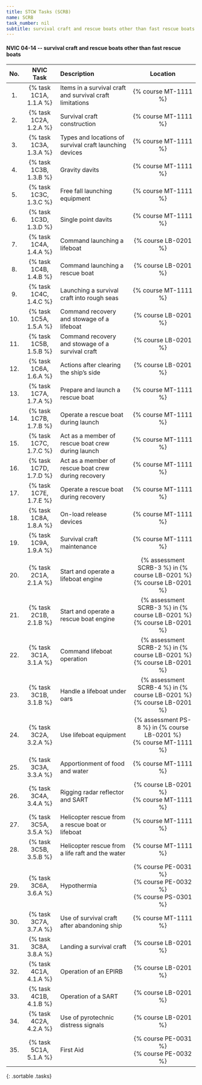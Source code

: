 ```yaml
---
title: STCW Tasks (SCRB)
name: SCRB
task_number: nil
subtitle: survival craft and rescue boats other than fast rescue boats
---
```



#### NVIC 04-14 -- survival craft and rescue boats other than fast rescue boats

| No.   | NVIC Task | Description | Location |
|:-----:|:----:|:------------|:-------:|
| 1. | {% task 1C1A, 1.1.A %} | Items in a survival craft and survival craft limitations | {% course MT-1111 %}|
| 2. | {% task 1C2A, 1.2.A %} | Survival craft construction | {% course MT-1111 %}|
| 3. | {% task 1C3A, 1.3.A %} | Types and locations of survival craft launching devices | {% course MT-1111 %}|
| 4. | {% task 1C3B, 1.3.B %} | Gravity davits | {% course MT-1111 %}|
| 5. | {% task 1C3C, 1.3.C %} | Free fall launching equipment | {% course MT-1111 %}|
| 6. | {% task 1C3D, 1.3.D %} | Single point davits | {% course MT-1111 %}|
| 7. | {% task 1C4A, 1.4.A %} | Command launching a lifeboat | {% course LB-0201 %}|
| 8. | {% task 1C4B, 1.4.B %} | Command launching a rescue boat | {% course LB-0201 %}|
| 9. | {% task 1C4C, 1.4.C %} | Launching a survival craft into rough seas | {% course MT-1111 %}|
| 10. | {% task 1C5A, 1.5.A %} | Command recovery and stowage of a lifeboat | {% course LB-0201 %}|
| 11. | {% task 1C5B, 1.5.B %} | Command recovery and stowage of a survival craft | {% course LB-0201 %}|
| 12. | {% task 1C6A, 1.6.A %} | Actions after clearing the ship’s side | {% course LB-0201 %}|
| 13. | {% task 1C7A, 1.7.A %} | Prepare and launch a rescue boat | {% course MT-1111 %}|
| 14. | {% task 1C7B, 1.7.B %} | Operate a rescue boat during launch | {% course MT-1111 %}|
| 15. | {% task 1C7C, 1.7.C %} | Act as a member of rescue boat crew during launch | {% course MT-1111 %}|
| 16. | {% task 1C7D, 1.7.D %} | Act as a member of rescue boat crew during recovery | {% course MT-1111 %}|
| 17. | {% task 1C7E, 1.7.E %} | Operate a rescue boat during recovery | {% course MT-1111 %}|
| 18. | {% task 1C8A, 1.8.A %} | On-load release devices | {% course MT-1111 %}|
| 19. | {% task 1C9A, 1.9.A %} | Survival craft maintenance | {% course MT-1111 %}|
| 20. | {% task 2C1A, 2.1.A %} | Start and operate a lifeboat engine | {% assessment SCRB-3 %} in {% course LB-0201 %} <br/> {% course LB-0201 %}|
| 21. | {% task 2C1B, 2.1.B %} | Start and operate a rescue boat engine | {% assessment SCRB-3 %} in {% course LB-0201 %} <br/> {% course LB-0201 %}|
| 22. | {% task 3C1A, 3.1.A %} | Command lifeboat operation | {% assessment SCRB-2 %} in {% course LB-0201 %} <br/> {% course LB-0201 %}|
| 23. | {% task 3C1B, 3.1.B %} | Handle a lifeboat under oars | {% assessment SCRB-4 %} in {% course LB-0201 %} <br/> {% course LB-0201 %}|
| 24. | {% task 3C2A, 3.2.A %} | Use lifeboat equipment | {% assessment PS-8 %} in {% course LB-0201 %} <br/> {% course MT-1111 %}|
| 25. | {% task 3C3A, 3.3.A %} | Apportionment of food and water | {% course MT-1111 %}|
| 26. | {% task 3C4A, 3.4.A %} | Rigging radar reflector and SART | {% course LB-0201 %}<br/> {% course MT-1111 %}|
| 27. | {% task 3C5A, 3.5.A %} | Helicopter rescue from a rescue boat or lifeboat | {% course MT-1111 %}|
| 28. | {% task 3C5B, 3.5.B %} | Helicopter rescue from a life raft and the water | {% course MT-1111 %}|
| 29. | {% task 3C6A, 3.6.A %} | Hypothermia | {% course PE-0031 %}<br/> {% course PE-0032 %}<br/> {% course PS-0301 %}|
| 30. | {% task 3C7A, 3.7.A %} | Use of survival craft after abandoning ship | {% course MT-1111 %}|
| 31. | {% task 3C8A, 3.8.A %} | Landing a survival craft | {% course LB-0201 %}|
| 32. | {% task 4C1A, 4.1.A %} | Operation of an EPIRB | {% course LB-0201 %}|
| 33. | {% task 4C1B, 4.1.B %} | Operation of a SART | {% course LB-0201 %}|
| 34. | {% task 4C2A, 4.2.A %} | Use of pyrotechnic distress signals | {% course LB-0201 %}|
| 35. | {% task 5C1A, 5.1.A %} | First Aid | {% course PE-0031 %}<br/> {% course PE-0032 %}|
{: .sortable .tasks}
